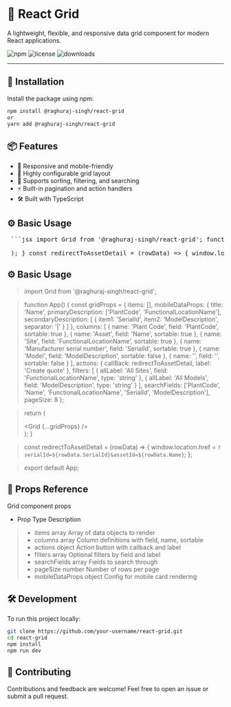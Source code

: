 # 🧱 React Grid

A lightweight, flexible, and responsive data grid component for modern React applications.

![npm](https://img.shields.io/npm/v/@raghuraj-singh/react-grid)
![license](https://img.shields.io/npm/l/@raghuraj-singh/react-grid)
![downloads](https://img.shields.io/npm/dw/@raghuraj-singh/react-grid)

---

## 🚀 Installation

Install the package using npm:

```bash
npm install @raghuraj-singh/react-grid
or
yarn add @raghuraj-singh/react-grid
```

## 📦 Features
- 📐 Responsive and mobile-friendly
- 🧩 Highly configurable grid layout
- 🎯 Supports sorting, filtering, and searching
- ⚡ Built-in pagination and action handlers
- 🛠️ Built with TypeScript

## ⚙️ Basic Usage

<pre> ```jsx import Grid from '@raghuraj-singh/react-grid'; function App() { const gridProps = { items: [], mobileDataProps: { title: 'Name', primaryDescription: ['PlantCode', 'FunctionalLocationName'], secondaryDescription: [ { item1: 'SerialId', item2: 'ModelDescription', separator: '|' } ] }, columns: [ { name: 'Plant Code', field: 'PlantCode', sortable: true }, { name: 'Asset', field: 'Name', sortable: true }, { name: 'Site', field: 'FunctionalLocationName', sortable: true }, { name: 'Manufacturer serial number', field: 'SerialId', sortable: true }, { name: 'Model', field: 'ModelDescription', sortable: false }, { name: '', field: '', sortable: false } ], actions: { callBack: redirectToAssetDetail, label: 'Create quote' }, filters: [ { allLabel: 'All Sites', field: 'FunctionalLocationName', type: 'string' }, { allLabel: 'All Models', field: 'ModelDescription', type: 'string' } ], searchFields: ['PlantCode', 'Name', 'FunctionalLocationName', 'SerialId', 'ModelDescription'], pageSize: 8 }; return ( <div className="App"> <Grid {...gridProps} /> </div> ); } const redirectToAssetDetail = (rowData) => { window.location.href = `?serialId=${rowData.SerialId}&assetId=${rowData.Name}`; }; export default App; ``` </pre>


## ⚙️ Basic Usage

> import Grid from '@raghuraj-singh/react-grid';
 
> function App() {
>   const gridProps = {
>     items: [],
>     mobileDataProps: {
>       title: 'Name',
>       primaryDescription: ['PlantCode', 'FunctionalLocationName'],
>       secondaryDescription: [
>         {
>           item1: 'SerialId',
>           item2: 'ModelDescription',
>           separator: '|'
>         }
>       ]
>     },
>     columns: [
>       { name: 'Plant Code', field: 'PlantCode', sortable: true },
>       { name: 'Asset', field: 'Name', sortable: true },
>       { name: 'Site', field: 'FunctionalLocationName', sortable: true },
>       { name: 'Manufacturer serial number', field: 'SerialId', sortable: true },
>       { name: 'Model', field: 'ModelDescription', sortable: false },
>       { name: '', field: '', sortable: false }
>     ],
>     actions: {
>       callBack: redirectToAssetDetail,
>       label: 'Create quote'
>     },
>     filters: [
>       {
>         allLabel: 'All Sites',
>         field: 'FunctionalLocationName',
>         type: 'string'
>       },
>       {
>         allLabel: 'All Models',
>         field: 'ModelDescription',
>        type: 'string'
>       }
>     ],
>     searchFields: ['PlantCode', 'Name', 'FunctionalLocationName', 'SerialId', 'ModelDescription'],
>     pageSize: 8
>   };

>   return (
>     <div className="App">
>       <Grid {...gridProps} />
>     </div>
>   );
> }

> const redirectToAssetDetail = (rowData) => {
>   window.location.href = `?serialId=${rowData.SerialId}&assetId=${rowData.Name}`;
> };

> export default App;

## 🔧 Props Reference
Grid component props
- Prop	              Type	        Description
> - items	           array	       Array of data objects to render
> - columns	         array	       Column definitions with field, name, sortable
> - actions	         object	      Action button with callback and label
> - filters	         array	       Optional filters by field and label
> - searchFields	    array	       Fields to search through
> - pageSize	        number	      Number of rows per page
> - mobileDataProps	 object	     Config for mobile card rendering

## 🛠️ Development
To run this project locally:
```bash
git clone https://github.com/your-username/react-grid.git
cd react-grid
npm install
npm run dev
```

## 🤝 Contributing
Contributions and feedback are welcome!
Feel free to open an issue or submit a pull request.


